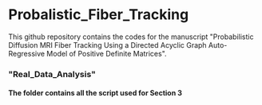 # Probalistic_Fiber_Tracking

This github repository contains the codes for the manuscript "Probabilistic Diffusion MRI Fiber Tracking Using a Directed Acyclic Graph Auto-Regressive Model of Positive Definite Matrices".

### "Real_Data_Analysis"
#### The folder contains all the script used for Section 3


